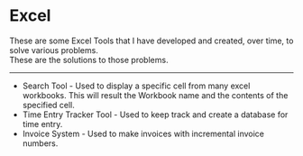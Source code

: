 # Excel

These are some Excel Tools that I have developed and created, over time, to solve various problems.  
These are the solutions to those problems.
*****************************
<ul>
<li>Search Tool - Used to display a specific cell from many excel workbooks. This will result the Workbook name and the contents of the specified cell.</li>
<li>Time Entry Tracker Tool - Used to keep track and create a database for time entry.</li>
<li>Invoice System - Used to make invoices with incremental invoice numbers.</li>
</ul>
